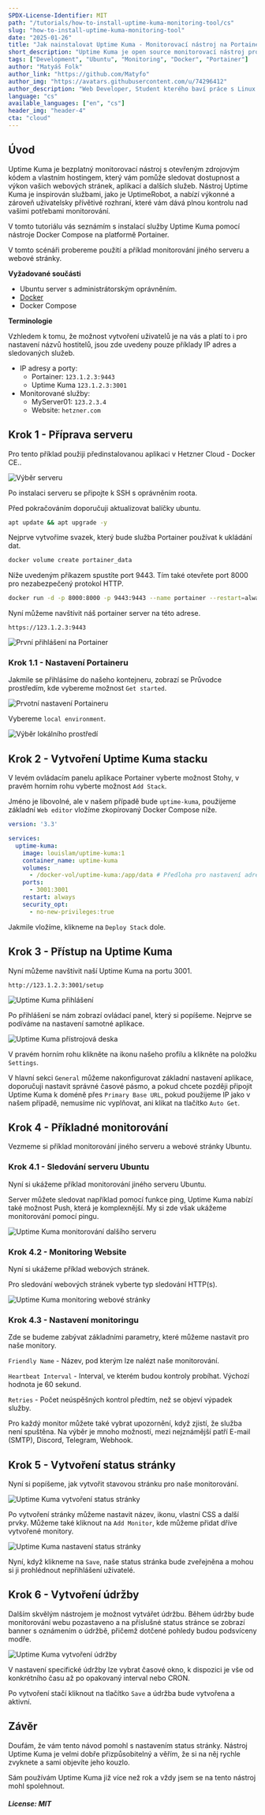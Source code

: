 ```yaml
---
SPDX-License-Identifier: MIT
path: "/tutorials/how-to-install-uptime-kuma-monitoring-tool/cs"
slug: "how-to-install-uptime-kuma-monitoring-tool"
date: "2025-01-26"
title: "Jak nainstalovat Uptime Kuma - Monitorovací nástroj na Portaineru"
short_description: "Uptime Kuma je open source monitorovací nástroj pro vytváření stavových stránek a monitorování webových stránek (HTTP/HTTPS), TCP, Ping, kontejnerů Docker, herních serverů Steam a dalších."
tags: ["Development", "Ubuntu", "Monitoring", "Docker", "Portainer"]
author: "Matyáš Folk"
author_link: "https://github.com/Matyfo"
author_img: "https://avatars.githubusercontent.com/u/74296412"
author_description: "Web Developer, Student kterého baví práce s Linux systémy a Open-source nástroji."
language: "cs"
available_languages: ["en", "cs"]
header_img: "header-4"
cta: "cloud"
---
```


## Úvod

Uptime Kuma je bezplatný monitorovací nástroj s otevřeným zdrojovým kódem a vlastním hostingem, který vám pomůže sledovat dostupnost a výkon vašich webových stránek, aplikací a dalších služeb. Nástroj Uptime Kuma je inspirován službami, jako je UptimeRobot, a nabízí výkonné a zároveň uživatelsky přívětivé rozhraní, které vám dává plnou kontrolu nad vašimi potřebami monitorování.

V tomto tutoriálu vás seznámím s instalací služby Uptime Kuma pomocí nástroje Docker Compose na platformě Portainer.

V tomto scénáři probereme použití a příklad monitorování jiného serveru a webové stránky.

**Vyžadované součásti**

* Ubuntu server s administrátorským oprávněním.
* [Docker](https://www.docker.com/)
* Docker Compose

**Terminologie**

Vzhledem k tomu, že možnost vytvoření uživatelů je na vás a platí to i pro nastavení názvů hostitelů, jsou zde uvedeny pouze příklady IP adres a sledovaných služeb.

* IP adresy a porty:
   * Portainer: `123.1.2.3:9443`
   * Uptime Kuma `123.1.2.3:3001`
* Monitorované služby:
   * MyServer01: `123.2.3.4`
   * Website: `hetzner.com`

## Krok 1 - Příprava serveru

Pro tento příklad použiji předinstalovanou aplikaci v Hetzner Cloud - Docker CE..

![Výběr serveru](images/selecting-server.png)

Po instalaci serveru se připojte k SSH s oprávněním roota.

Před pokračováním doporučuji aktualizovat balíčky ubuntu.

```bash
apt update && apt upgrade -y
```

Nejprve vytvoříme svazek, který bude služba Portainer používat k ukládání dat.

```bash
docker volume create portainer_data
```

Níže uvedeným příkazem spustíte port 9443. Tím také otevřete port 8000 pro nezabezpečený protokol HTTP.

```bash
docker run -d -p 8000:8000 -p 9443:9443 --name portainer --restart=always -v /var/run/docker.sock:/var/run/docker.sock -v portainer_data:/data portainer/portainer-ce:2.21.5
```

Nyní můžeme navštívit náš portainer server na této adrese.

`https://123.1.2.3:9443`

![První přihlášení na Portainer](images/first-login.png)

### Krok 1.1 - Nastavení Portaineru

Jakmile se přihlásíme do našeho kontejneru, zobrazí se Průvodce prostředím, kde vybereme možnost `Get started`.

![Prvotní nastavení Portaineru](images/portainer-get-started.png)

Vybereme `local environment`.

![Výběr lokálního prostředí](images/selecting-environment.png)

## Krok 2 - Vytvoření Uptime Kuma stacku

V levém ovládacím panelu aplikace Portainer vyberte možnost Stohy, v pravém horním rohu vyberte možnost `Add Stack`.

Jméno je libovolné, ale v našem případě bude `uptime-kuma`, použijeme základní `Web editor` vložíme zkopírovaný Docker Compose níže.

```yaml
version: '3.3'

services:
  uptime-kuma:
    image: louislam/uptime-kuma:1
    container_name: uptime-kuma
    volumes:
      - /docker-vol/uptime-kuma:/app/data # Předloha pro nastavení adresáře /path/to/dir/uptime-kuma:/app/data
    ports:
      - 3001:3001
    restart: always
    security_opt:
      - no-new-privileges:true
```

Jakmile vložíme, klikneme na `Deploy Stack` dole.

## Krok 3 - Přístup na Uptime Kuma

Nyní můžeme navštívit naší Uptime Kuma na portu 3001.

`http://123.1.2.3:3001/setup`

![Uptime Kuma přihlášení](images/uptime-kuma-login.png)

Po přihlášení se nám zobrazí ovládací panel, který si popíšeme. Nejprve se podíváme na nastavení samotné aplikace.

![Uptime Kuma přístrojová deska](images/uptime-kuma-dashboard.png)

V pravém horním rohu klikněte na ikonu našeho profilu a klikněte na položku `Settings`.

V hlavní sekci `General` můžeme nakonfigurovat základní nastavení aplikace, doporučuji nastavit správné časové pásmo, a pokud chcete později připojit Uptime Kuma k doméně přes `Primary Base URL`, pokud použijeme IP jako v našem případě, nemusíme nic vyplňovat, ani klikat na tlačítko `Auto Get`.

## Krok 4 - Příkladné monitorování

Vezmeme si příklad monitorování jiného serveru a webové stránky Ubuntu.

### Krok 4.1 - Sledování serveru Ubuntu

Nyní si ukážeme příklad monitorování jiného serveru Ubuntu.

Server můžete sledovat například pomocí funkce ping, Uptime Kuma nabízí také možnost Push, která je komplexnější. My si zde však ukážeme monitorování pomocí pingu.

![Uptime Kuma monitorování dalšího serveru](images/uptime-kuma-server-monitoring.png)

### Krok 4.2 - Monitoring Website

Nyní si ukážeme příklad webových stránek.

Pro sledování webových stránek vyberte typ sledování HTTP(s).

![Uptime Kuma monitoring webové stránky](images/uptime-kuma-website-monitoring.png)

### Krok 4.3 - Nastavení monitoringu

Zde se budeme zabývat základními parametry, které můžeme nastavit pro naše monitory.

`Friendly Name` - Název, pod kterým lze nalézt naše monitorování.

`Heartbeat Interval` - Interval, ve kterém budou kontroly probíhat. Výchozí hodnota je 60 sekund.

`Retries` - Počet neúspěšných kontrol předtím, než se objeví výpadek služby.

Pro každý monitor můžete také vybrat upozornění, když zjistí, že služba není spuštěna. Na výběr je mnoho možností, mezi nejznámější patří E-mail (SMTP), Discord, Telegram, Webhook.

## Krok 5 - Vytvoření status stránky

Nyní si popíšeme, jak vytvořit stavovou stránku pro naše monitorování.

![Uptime Kuma vytvoření status stránky](images/uptime-kuma-creating-status-page.png)

Po vytvoření stránky můžeme nastavit název, ikonu, vlastní CSS a další prvky. Můžeme také kliknout na `Add Monitor`, kde můžeme přidat dříve vytvořené monitory.

![Uptime Kuma nastavení status stránky](images/uptime-kuma-status-page-setting.png)

Nyní, když klikneme na `Save`, naše status stránka bude zveřejněna a mohou si ji prohlédnout nepřihlášení uživatelé.

## Krok 6 - Vytvoření údržby

Dalším skvělým nástrojem je možnost vytvářet údržbu. Během údržby bude monitorování webu pozastaveno a na příslušné status stránce se zobrazí banner s oznámením o údržbě, přičemž dotčené pohledy budou podsvíceny modře.

![Uptime Kuma vytvoření údržby](images/uptime-kuma-creating-maintenance.png)

V nastavení specifické údržby lze vybrat časové okno, k dispozici je vše od konkrétního času až po opakovaný interval nebo CRON.

Po vytvoření stačí kliknout na tlačítko `Save` a údržba bude vytvořena a aktivní.

## Závěr

Doufám, že vám tento návod pomohl s nastavením status stránky. Nástroj Uptime Kuma je velmi dobře přizpůsobitelný a věřím, že si na něj rychle zvyknete a sami objevíte jeho kouzlo.

Sám používám Uptime Kuma již více než rok a vždy jsem se na tento nástroj mohl spolehnout.

##### License: MIT

<!--

Contributor's Certificate of Origin

By making a contribution to this project, I certify that:

(a) The contribution was created in whole or in part by me and I have
    the right to submit it under the license indicated in the file; or

(b) The contribution is based upon previous work that, to the best of my
    knowledge, is covered under an appropriate license and I have the
    right under that license to submit that work with modifications,
    whether created in whole or in part by me, under the same license
    (unless I am permitted to submit under a different license), as
    indicated in the file; or

(c) The contribution was provided directly to me by some other person
    who certified (a), (b) or (c) and I have not modified it.

(d) I understand and agree that this project and the contribution are
    public and that a record of the contribution (including all personal
    information I submit with it, including my sign-off) is maintained
    indefinitely and may be redistributed consistent with this project
    or the license(s) involved.

Signed-off-by: [Matyáš Folk matyfocz@gmail.com]

-->
